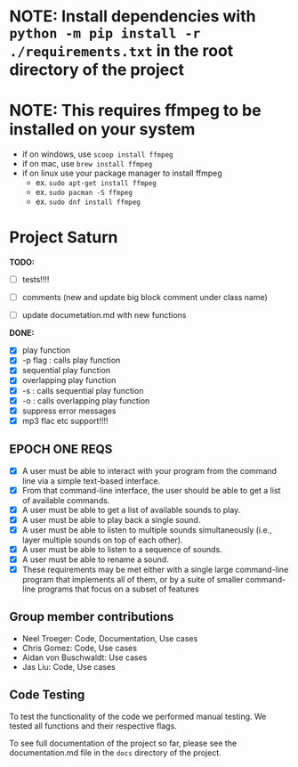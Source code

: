 # NOTE: Install dependencies with `python -m pip install -r ./requirements.txt` in the root directory of the project

# NOTE: This requires ffmpeg to be installed on your system
- if on windows, use `scoop install ffmpeg`
- if on mac, use `brew install ffmpeg`
- if on linux use your package manager to install ffmpeg
  - ex. `sudo apt-get install ffmpeg`
  - ex. `sudo pacman -S ffmpeg`
  - ex. `sudo dnf install ffmpeg`


# Project Saturn                                                                                 
**TODO:**       
- [ ] tests!!!!
- [ ] comments (new and update big block comment under class name)
- [ ] update documetation.md with new functions


**DONE:**
- [x] play function
- [x] -p flag : calls play function
- [x] sequential play function
- [x] overlapping play function
- [x] -s : calls sequential play function
- [x] -o : calls overlapping play function
- [x] suppress error messages
- [x] mp3 flac etc support!!!!

## EPOCH ONE REQS
- [x] A user must be able to interact with your program from the command line via a simple text-based interface.
- [x] From that command-line interface, the user should be able to get a list of available commands.
- [x] A user must be able to get a list of available sounds to play.
- [x] A user must be able to play back a single sound.
- [x] A user must be able to listen to multiple sounds simultaneously (i.e., layer multiple sounds on top of each other).
- [x] A user must be able to listen to a sequence of sounds.
- [x] A user must be able to rename a sound.
- [x] These requirements may be met either with a single large command-line program that implements all of them, or by a suite of smaller command-line programs that focus on a subset of features

## Group member contributions
- Neel Troeger: Code, Documentation, Use cases
- Chris Gomez: Code, Use cases
- Aidan von Buschwaldt: Use cases
- Jas Liu: Code, Use cases

## Code Testing

To test the functionality of the code we performed manual testing. We tested all functions and their respective flags.

To see full documentation of the project so far, please see the documentation.md file in the `docs` directory of the project.